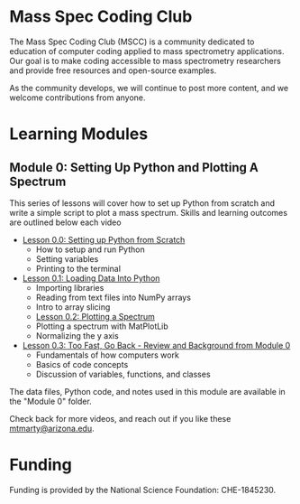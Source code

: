 # Mass Spec Coding Club
The Mass Spec Coding Club (MSCC) is a community dedicated to education of computer coding applied to mass spectrometry applications. Our goal is to make coding accessible to mass spectrometry researchers and provide free resources and open-source examples. 

As the community develops, we will continue to post more content, and we welcome contributions from anyone. 

# Learning Modules

## Module 0: Setting Up Python and Plotting A Spectrum

This series of lessons will cover how to set up Python from scratch and write a simple script to plot a mass spectrum. Skills and learning outcomes are outlined below each video

* [Lesson 0.0: Setting up Python from Scratch](https://youtu.be/BLaoo1S3ImU)
  * How to setup and run Python
  * Setting variables
  * Printing to the terminal
* [Lesson 0.1: Loading Data Into Python](https://youtu.be/vpbdUQp8m0U)
  * Importing libraries
  * Reading from text files into NumPy arrays
  * Intro to array slicing
  * [Lesson 0.2: Plotting a Spectrum](https://youtu.be/88m4a9CEeBY)
  * Plotting a spectrum with MatPlotLib
  * Normalizing the y axis
* [Lesson 0.3: Too Fast, Go Back - Review and Background from Module 0](https://youtu.be/V6alRhace2A)
  * Fundamentals of how computers work
  * Basics of code concepts
  * Discussion of variables, functions, and classes

The data files, Python code, and notes used in this module are available in the "Module 0" folder. 

Check back for more videos, and reach out if you like these [mtmarty@arizona.edu](mailto:mtmarty@arizona.edu). 

# Funding

Funding is provided by the National Science Foundation: CHE-1845230. 
